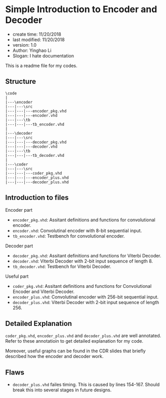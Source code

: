 # Simple Introduction to Encoder and Decoder

- create time: 11/20/2018
- last modified: 11/20/2018
- version: 1.0
- Author: Yinghao Li
- Slogan: I hate documentation

This is a readme file for my codes.

## Structure

```
\code
|
|---\encoder
|---|---\src
|---|---|---encoder_pkg.vhd
|---|---|---encoder.vhd
|---|---\tb
|---|---|---tb_encoder.vhd
|
|---\decoder
|---|---\src
|---|---|---decoder_pkg.vhd
|---|---|---decoder.vhd
|---|---\tb
|---|---|---tb_decoder.vhd
|
|---\coder
|---|---\src
|---|---|---coder_pkg.vhd
|---|---|---encoder_plus.vhd
|---|---|---decoder_plus.vhd
```

## Introduction to files

Encoder part
- `encoder_pkg.vhd`: Assitant definitions and functions for convolutional encoder.
- `encoder.vhd`: Convolutinal encoder with 8-bit sequential input.
- `tb_encoder.vhd`: Testbench for convolutional encoder.

Decoder part
- `decoder_pkg.vhd`: Assitant definitions and functions for Viterbi Decoder.
- `decoder.vhd`: Viterbi Decoder with 2-bit input sequence of length 8.
- `tb_decoder.vhd`: Testbench for Viterbi Decoder.

Useful part
- `coder_pkg.vhd`: Assitant definitions and functions for Convolutional Encoder and Viterbi Decoder.
- `encoder_plus.vhd`: Convolutinal encoder with 256-bit sequential input.
- `decoder_plus.vhd`: Viterbi Decoder with 2-bit input sequence of length 256.

## Detailed Explanation

`coder_pkg.vhd`, `encoder_plus.vhd` and `decoder_plus.vhd` are well annotated. Refer to these annotatioin to get detailed explanation for my code.

Moreover, useful graphs can be found in the CDR slides that briefly described how the encoder and decoder work.

## Flaws

- `decoder_plus.vhd` failes timing. This is caused by lines 154-167. Should break this into several stages in future designs.
